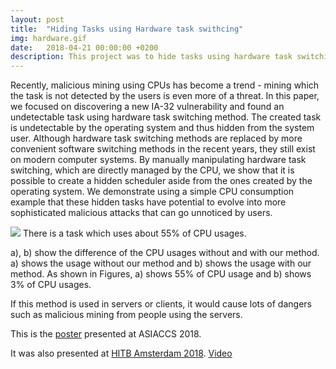 ```yaml
---
layout: post
title:  "Hiding Tasks using Hardware task swithcing"
img: hardware.gif
date:   2018-04-21 00:00:00 +0200
description: This project was to hide tasks using hardware task switching in Windows 32 bit environment.
---
```


Recently, malicious mining using CPUs has become a trend - mining which the task is not detected by the users is even more of a threat. In this paper, we focused on discovering a new IA-32 vulnerability and found an undetectable task using hardware task switching method. The created task is undetectable by the operating system and thus hidden from the system user. Although hardware task switching methods are replaced by more convenient software switching methods in the recent years, they still exist on modern computer systems. By manually manipulating hardware task switching, which are directly managed by the CPU, we show that it is possible to create a hidden scheduler aside from the ones created by the operating system. We demonstrate using a simple CPU consumption example that these hidden tasks have potential to evolve into more sophisticated malicious attacks that can go unnoticed by users.

![](hardware.jpg)
There is a task which uses about 55% of CPU usages.

a), b) show the difference of the CPU usages without and with our method. a) shows the usage without our method and b) shows the usage with our method. As shown in Figures, a) shows 55% of CPU usage and b) shows 3% of CPU usages.

If this method is used in servers or clients, it would cause lots of dangers such as malicious mining from people using the servers. 

This is the [poster](Poster.pdf) presented at ASIACCS 2018.

It was also presented at [HITB Amsterdam 2018](https://conference.hitb.org/hitbsecconf2018ams/speakers/kyeong-joo-jung/). [Video](https://www.youtube.com/watch?v=F26hu2q9Nus)